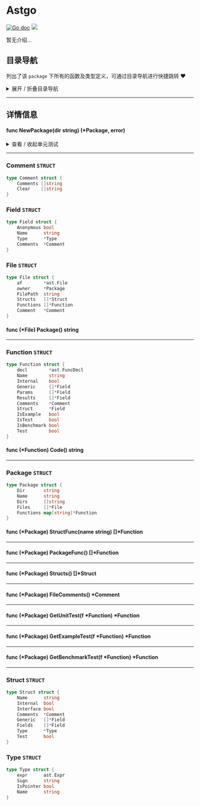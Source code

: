 # Astgo

[![Go doc](https://img.shields.io/badge/go.dev-reference-brightgreen?logo=go&logoColor=white&style=flat)](https://pkg.go.dev/github.com/kercylan98/minotaur)
![](https://img.shields.io/badge/Email-kercylan@gmail.com-green.svg?style=flat)

暂无介绍...


## 目录导航
列出了该 `package` 下所有的函数及类型定义，可通过目录导航进行快捷跳转 ❤️
<details>
<summary>展开 / 折叠目录导航</summary>


> 包级函数定义

|函数名称|描述
|:--|:--
|[NewPackage](#NewPackage)|暂无描述...


> 类型定义

|类型|名称|描述
|:--|:--|:--
|`STRUCT`|[Comment](#comment)|暂无描述...
|`STRUCT`|[Field](#field)|暂无描述...
|`STRUCT`|[File](#file)|暂无描述...
|`STRUCT`|[Function](#function)|暂无描述...
|`STRUCT`|[Package](#package)|暂无描述...
|`STRUCT`|[Struct](#struct)|暂无描述...
|`STRUCT`|[Type](#type)|暂无描述...

</details>


***
## 详情信息
#### func NewPackage(dir string) (*Package,  error)
<span id="NewPackage"></span>

<details>
<summary>查看 / 收起单元测试</summary>


```go

func TestNewPackage(t *testing.T) {
	p, err := astgo.NewPackage(`/Users/kercylan/Coding.localized/Go/minotaur/server`)
	if err != nil {
		panic(err)
	}
	fmt.Println(string(super.MarshalIndentJSON(p, "", "  ")))
}

```


</details>


***
### Comment `STRUCT`

```go
type Comment struct {
	Comments []string
	Clear    []string
}
```
### Field `STRUCT`

```go
type Field struct {
	Anonymous bool
	Name      string
	Type      *Type
	Comments  *Comment
}
```
### File `STRUCT`

```go
type File struct {
	af        *ast.File
	owner     *Package
	FilePath  string
	Structs   []*Struct
	Functions []*Function
	Comment   *Comment
}
```
#### func (*File) Package()  string
***
### Function `STRUCT`

```go
type Function struct {
	decl        *ast.FuncDecl
	Name        string
	Internal    bool
	Generic     []*Field
	Params      []*Field
	Results     []*Field
	Comments    *Comment
	Struct      *Field
	IsExample   bool
	IsTest      bool
	IsBenchmark bool
	Test        bool
}
```
#### func (*Function) Code()  string
***
### Package `STRUCT`

```go
type Package struct {
	Dir       string
	Name      string
	Dirs      []string
	Files     []*File
	Functions map[string]*Function
}
```
#### func (*Package) StructFunc(name string)  []*Function
***
#### func (*Package) PackageFunc()  []*Function
***
#### func (*Package) Structs()  []*Struct
***
#### func (*Package) FileComments()  *Comment
***
#### func (*Package) GetUnitTest(f *Function)  *Function
***
#### func (*Package) GetExampleTest(f *Function)  *Function
***
#### func (*Package) GetBenchmarkTest(f *Function)  *Function
***
### Struct `STRUCT`

```go
type Struct struct {
	Name      string
	Internal  bool
	Interface bool
	Comments  *Comment
	Generic   []*Field
	Fields    []*Field
	Type      *Type
	Test      bool
}
```
### Type `STRUCT`

```go
type Type struct {
	expr      ast.Expr
	Sign      string
	IsPointer bool
	Name      string
}
```
